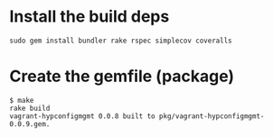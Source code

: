 Install the build deps
======================

```
sudo gem install bundler rake rspec simplecov coveralls
```

Create the gemfile (package)
============================

```
$ make
rake build
vagrant-hypconfigmgmt 0.0.8 built to pkg/vagrant-hypconfigmgmt-0.0.9.gem.
```
